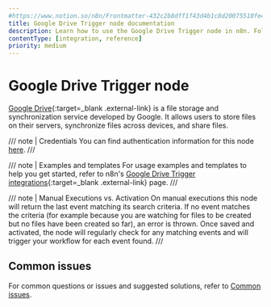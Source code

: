 ```yaml
---
#https://www.notion.so/n8n/Frontmatter-432c2b8dff1f43d4b1c8d20075510fe4
title: Google Drive Trigger node documentation
description: Learn how to use the Google Drive Trigger node in n8n. Follow technical documentation to integrate Google Drive Trigger node into your workflows.
contentType: [integration, reference]
priority: medium
---
```


# Google Drive Trigger node

[Google Drive](https://drive.google.com){:target=_blank .external-link} is a file storage and synchronization service developed by Google. It allows users to store files on their servers, synchronize files across devices, and share files.

/// note | Credentials
You can find authentication information for this node [here](/integrations/builtin/credentials/google/index.md).
///

///  note  | Examples and templates
For usage examples and templates to help you get started, refer to n8n's [Google Drive Trigger integrations](https://n8n.io/integrations/google-drive-trigger/){:target=_blank .external-link} page.
///

/// note | Manual Executions vs. Activation
On manual executions this node will return the last event matching its search criteria. If no event matches the criteria (for example because you are watching for files to be created but no files have been created so far), an error is thrown. Once saved and activated, the node will regularly check for any matching events and will trigger your workflow for each event found.
///

## Common issues

For common questions or issues and suggested solutions, refer to [Common issues](/integrations/builtin/trigger-nodes/n8n-nodes-base.googledrivetrigger/common-issues.md).
